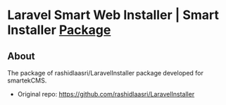 # Laravel Smart Web Installer | Smart Installer [Package](https://packagist.org/packages/rachidlaasri/laravel-installer)

## About
The package of rashidlaasri/LaravelInstaller package developed for smartekCMS.

* Original repo:
https://github.com/rashidlaasri/LaravelInstaller
